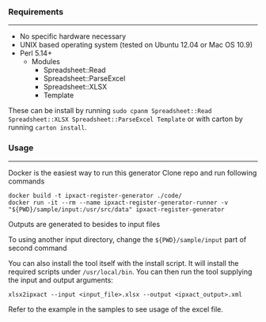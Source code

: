 ### Requirements
----------------
* No specific hardware necessary
* UNIX based operating system (tested on Ubuntu 12.04 or Mac OS 10.9)
* Perl 5.14+
    * Modules
        * Spreadsheet::Read
        * Spreadsheet::ParseExcel
        * Spreadsheet::XLSX
        * Template

These can be install by running `sudo cpanm Spreadsheet::Read Spreadsheet::XLSX Spreadsheet::ParseExcel Template` or with carton by running `carton install`.

### Usage
----------------

Docker is the easiest way to run this generator
Clone repo and run following commands

```
docker build -t ipxact-register-generator ./code/
docker run -it --rm --name ipxact-register-generator-runner -v "${PWD}/sample/input:/usr/src/data" ipxact-register-generator
```

Outputs are generated to besides to input files

To using another input directory, change the `${PWD}/sample/input` part of second command

You can also install the tool itself with the install script. It will install the required scripts under `/usr/local/bin`. You can then run the tool supplying the input and output arguments:

```
xlsx2ipxact --input <input_file>.xlsx --output <ipxact_output>.xml
```

Refer to the example in the samples to see usage of the excel file.